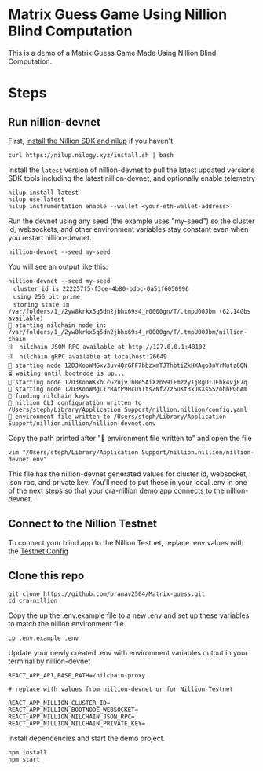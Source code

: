 # Matrix Guess Game Using Nillion Blind Computation

This is a demo of a Matrix Guess Game Made Using Nillion Blind Computation.

# Steps

## Run nillion-devnet

First, [install the Nillion SDK and nilup](https://docs.nillion.com/nillion-sdk-and-tools#installation) if you haven't

```
curl https://nilup.nilogy.xyz/install.sh | bash
```

Install the `latest` version of nillion-devnet to pull the latest updated versions SDK tools including the latest nillion-devnet, and optionally enable telemetry

```
nilup install latest
nilup use latest
nilup instrumentation enable --wallet <your-eth-wallet-address>
```

Run the devnet using any seed (the example uses "my-seed") so the cluster id, websockets, and other environment variables stay constant even when you restart nillion-devnet.

```shell
nillion-devnet --seed my-seed
```

You will see an output like this:

```
nillion-devnet --seed my-seed
ℹ️ cluster id is 222257f5-f3ce-4b80-bdbc-0a51f6050996
ℹ️ using 256 bit prime
ℹ️ storing state in /var/folders/1_/2yw8krkx5q5dn2jbhx69s4_r0000gn/T/.tmpU00Jbm (62.14Gbs available)
🏃 starting nilchain node in: /var/folders/1_/2yw8krkx5q5dn2jbhx69s4_r0000gn/T/.tmpU00Jbm/nillion-chain
⛓  nilchain JSON RPC available at http://127.0.0.1:48102
⛓  nilchain gRPC available at localhost:26649
🏃 starting node 12D3KooWMGxv3uv4QrGFF7bbzxmTJThbtiZkHXAgo3nVrMutz6QN
⏳ waiting until bootnode is up...
🏃 starting node 12D3KooWKkbCcG2ujvJhHe5AiXznS9iFmzzy1jRgUTJEhk4vjF7q
🏃 starting node 12D3KooWMgLTrRAtP9HcUYTtsZNf27z5uKt3xJKXsSS2ohhPGnAm
👛 funding nilchain keys
📝 nillion CLI configuration written to /Users/steph/Library/Application Support/nillion.nillion/config.yaml
🌄 environment file written to /Users/steph/Library/Application Support/nillion.nillion/nillion-devnet.env
```

Copy the path printed after "🌄 environment file written to" and open the file

```
vim "/Users/steph/Library/Application Support/nillion.nillion/nillion-devnet.env"
```

This file has the nillion-devnet generated values for cluster id, websocket, json rpc, and private key. You'll need to put these in your local .env in one of the next steps so that your cra-nillion demo app connects to the nillion-devnet.

## Connect to the Nillion Testnet

To connect your blind app to the Nillion Testnet, replace .env values with the [Testnet Config](https://docs.nillion.com/network-configuration)

## Clone this repo

```
git clone https://github.com/pranav2564/Matrix-guess.git
cd cra-nillion
```

Copy the up the .env.example file to a new .env and set up these variables to match the nillion environment file

```shell
cp .env.example .env
```

Update your newly created .env with environment variables outout in your terminal by nillion-devnet

```
REACT_APP_API_BASE_PATH=/nilchain-proxy

# replace with values from nillion-devnet or for Nillion Testnet

REACT_APP_NILLION_CLUSTER_ID=
REACT_APP_NILLION_BOOTNODE_WEBSOCKET=
REACT_APP_NILLION_NILCHAIN_JSON_RPC=
REACT_APP_NILLION_NILCHAIN_PRIVATE_KEY=
```

Install dependencies and start the demo project.

```shell
npm install
npm start
```
